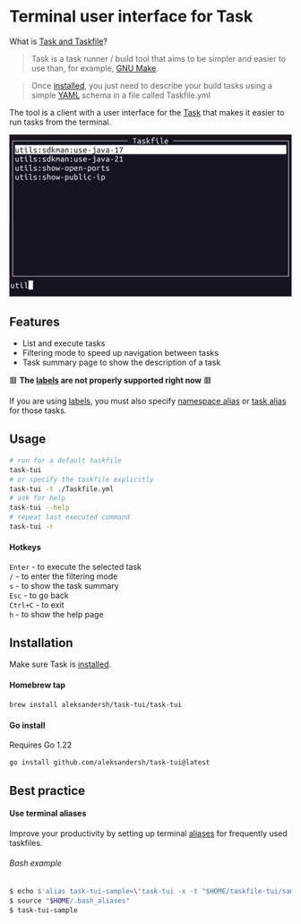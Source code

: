 # Terminal user interface for Task

What is [Task and Taskfile](https://taskfile.dev/)?
> Task is a task runner / build tool that aims to be simpler and easier to use than, for example, [GNU Make](https://www.gnu.org/software/make/).

> Once [installed](https://taskfile.dev/installation), you just need to describe your build tasks using a simple [YAML](http://yaml.org/) schema in a file called Taskfile.yml

The tool is a client with a user interface for the [Task](https://taskfile.dev/) that makes it easier to run tasks from the terminal.

![tuiPack example](./sample/task_tui_screenshot.png "Example")

## Features

- List and execute tasks
- Filtering mode to speed up navigation between tasks
- Task summary page to show the description of a task

🟥 __The [labels](https://taskfile.dev/usage/#overriding-task-name) are not properly supported right now__ 🟥

If you are using [labels](https://taskfile.dev/usage/#overriding-task-name), you must also specify [namespace alias](https://taskfile.dev/usage/#namespace-aliases) or [task alias](https://taskfile.dev/usage/#task-aliases) for those tasks.

## Usage

```bash
# run for a default taskfile
task-tui
# or specify the taskfile explicitly
task-tui -t ./Taskfile.yml
# ask for help
task-tui --help
# repeat last executed command
task-tui -r
```

#### Hotkeys

`Enter` - to execute the selected task  
`/` - to enter the filtering mode  
`s` - to show the task summary  
`Esc` - to go back  
`Ctrl+C` - to exit  
`h` - to show the help page  

## Installation

Make sure Task is [installed](https://taskfile.dev/installation/).

#### Homebrew tap

```bash
brew install aleksandersh/task-tui/task-tui
```

#### Go install

Requires Go 1.22

```bash
go install github.com/aleksandersh/task-tui@latest
```

## Best practice

#### Use terminal aliases

Improve your productivity by setting up terminal [aliases](https://www.gnu.org/software/bash/manual/html_node/Aliases.html) for frequently used taskfiles.

###### Bash example

```bash
$ echo $'alias task-tui-sample=\'task-tui -x -t "$HOME/taskfile-tui/sample"\'' >> "$HOME/.bash_aliases"
$ source "$HOME/.bash_aliases"
$ task-tui-sample
```
